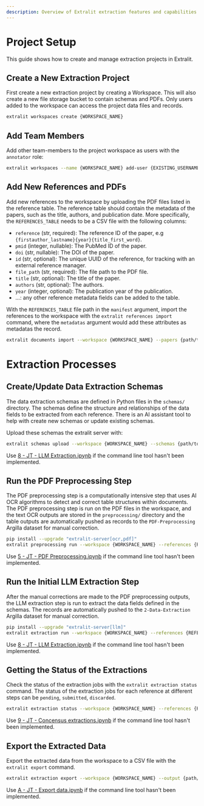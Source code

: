 ```yaml
---
description: Overview of Extralit extraction features and capabilities
---
```


# Project Setup

This guide shows how to create and manage extraction projects in Extralit.

## Create a New Extraction Project 

First create a new extraction project by creating a Workspace. This will also create a new file storage bucket to contain schemas and PDFs. Only users added to the workspace can access the project data files and records.

```bash
extralit workspaces create {WORKSPACE_NAME}
```

## Add Team Members

Add other team-members to the project workspace as users with the `annotator` role:

```bash
extralit workspaces --name {WORKSPACE_NAME} add-user {EXISTING_USERNAME}
```

## Add New References and PDFs

Add new references to the workspace by uploading the PDF files listed in the reference table. The reference table should contain the metadata of the papers, such as the title, authors, and publication date. More specifically, the `REFERENCES_TABLE` needs to be a CSV file with the following columns:

- `reference` (str, required): The reference ID of the paper, e.g `{firstauthor_lastname}{year}{title_first_word}`.
- `pmid` (integer, nullable): The PubMed ID of the paper.
- `doi` (str, nullable): The DOI of the paper.
- `id` (str, optional): The unique UUID of the reference, for tracking with an external reference manager.
- `file_path` (str, required): The file path to the PDF file.
- `title` (str, optional): The title of the paper.
- `authors` (str, optional): The authors.
- `year` (integer, optional): The publication year of the publication.
- ...: any other reference metadata fields can be added to the table.

With the `REFERENCES_TABLE` file path in the `manifest` argument, import the references to the workspace with the `extralit references import` command, where the `metadatas` argument would add these attributes as metadatas the record.

```bash
extralit documents import --workspace {WORKSPACE_NAME} --papers {path/to/REFERENCES_TABLE.csv} --metadatas title,authors,year
```



# Extraction Processes

## Create/Update Data Extraction Schemas

The data extraction schemas are defined in Python files in the `schemas/` directory. The schemas define the structure and relationships of the data fields to be extracted from each reference. There is an AI assistant tool to help with create new schemas or update existing schemas.

Upload these schemas the extralit server with:

```bash
extralit schemas upload --workspace {WORKSPACE_NAME} --schemas {path/to/schemas/*.json}
```
Use [8 - JT - LLM Extraction.ipynb](#) if the command line tool hasn't been implemented.

## Run the PDF Preprocessing Step

The PDF preprocessing step is a computationally intensive step that uses AI OCR algorithms to detect and correct table structures within documents. The PDF preprocessing step is run on the PDF files in the workspace, and the text OCR outputs are stored in the `preprocessing/` directory and the table outputs are automatically pushed as records to the `PDF-Preprocessing` Argilla dataset for manual correction.

```bash
pip install --upgrade "extralit-server[ocr,pdf]"
extralit preprocessing run --workspace {WORKSPACE_NAME} --references {REFERENCE_IDS} --text-ocr {TABLE_OCR_MODELS} --table-ocr {TABLE_OCR_MODELS} --output-dataset {DATASET_NAME}
```
Use [5 - JT - PDF Preprocessing.ipynb](#) if the command line tool hasn't been implemented.

## Run the Initial LLM Extraction Step

After the manual corrections are made to the PDF preprocessing outputs, the LLM extraction step is run to extract the data fields defined in the schemas. The records are automatically pushed to the `2-Data-Extraction` Argilla dataset for manual correction.

```bash
pip install --upgrade "extralit-server[llm]"
extralit extraction run --workspace {WORKSPACE_NAME} --references {REFERENCE_IDS} --output-dataset {DATASET_NAME}
```
Use [8 - JT - LLM Extraction.ipynb](#) if the command line tool hasn't been implemented.

## Getting the Status of the Extractions

Check the status of the extraction jobs with the `extralit extraction status` command. The status of the extraction jobs for each reference at different steps can be `pending`, `submitted`, `discarded`.

```bash
extralit extraction status --workspace {WORKSPACE_NAME} --references {REFERENCE_IDS}
```
Use [9 - JT - Concensus extractions.ipynb](#) if the command line tool hasn't been implemented.

## Export the Extracted Data

Export the extracted data from the workspace to a CSV file with the `extralit export` command. 

```bash
extralit extraction export --workspace {WORKSPACE_NAME} --output {path/to/output.csv}
```

Use [A - JT - Export data.ipynb](A%20-%20JT%20-%20Export%20data.ipynb) if the command line tool hasn't been implemented.